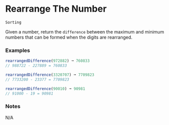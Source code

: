 # Rearrange The Number

`Sorting`

Given a number, return the `difference` between the maximum and minimum numbers that can be formed when the digits are rearranged.

### Examples

```js
rearrangedDifference(972882) ➞ 760833
// 988722 - 227889 = 760833

rearrangedDifference(3320707) ➞ 7709823
// 7733200 - 23377 = 7709823

rearrangedDifference(90010) ➞ 90981
// 91000 - 19 = 90981
```

### Notes

N/A
